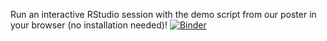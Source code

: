 Run an interactive RStudio session with the demo script from our poster in your browser (no installation needed)! [![Binder](https://mybinder.org/badge_logo.svg)](http://mybinder.org/v2/gh/bodkan/smbe2021/main?urlpath=rstudio)
